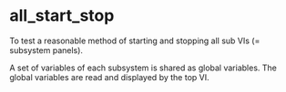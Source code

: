 # all_start_stop

To test a reasonable method of starting and stopping all sub VIs (= subsystem panels).

A set of variables of each subsystem is shared as global variables.
The global variables are read and displayed by the top VI. 

